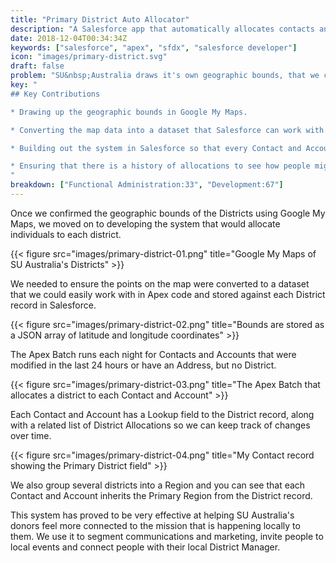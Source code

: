 ```yaml
---
title: "Primary District Auto Allocator"
description: "A Salesforce app that automatically allocates contacts and accounts to SU Australia's geographic districts"
date: 2018-12-04T00:34:34Z
keywords: ["salesforce", "apex", "sfdx", "salesforce developer"]
icon: "images/primary-district.svg"
draft: false
problem: "SU&nbsp;Australia draws it's own geographic bounds, that we call Districts, in order to evenly distribute the work across the country. In Salesforce, we wanted to ensure donors were allocated to the relevant District Manager."
key: "
## Key Contributions

* Drawing up the geographic bounds in Google My Maps.

* Converting the map data into a dataset that Salesforce can work with.

* Building out the system in Salesforce so that every Contact and Account with a mailing address is correctly allocated to a district.

* Ensuring that there is a history of allocations to see how people migrate over time.
"
breakdown: ["Functional Administration:33", "Development:67"]
---
```


Once we confirmed the geographic bounds of the Districts using Google My Maps, we moved on to developing the system that would allocate individuals to each district.

{{< figure src="images/primary-district-01.png" title="Google My Maps of SU Australia's Districts" >}}

We needed to ensure the points on the map were converted to a dataset that we could easily work with in Apex code and stored against each District record in Salesforce.

{{< figure src="images/primary-district-02.png" title="Bounds are stored as a JSON array of latitude and longitude coordinates" >}}

The Apex Batch runs each night for Contacts and Accounts that were modified in the last 24 hours or have an Address, but no District.

{{< figure src="images/primary-district-03.png" title="The Apex Batch that allocates a district to each Contact and Account" >}}

Each Contact and Account has a Lookup field to the District record, along with a related list of District Allocations so we can keep track of changes over time.

{{< figure src="images/primary-district-04.png" title="My Contact record showing the Primary District field" >}}

We also group several districts into a Region and you can see that each Contact and Account inherits the Primary Region from the District record.

This system has proved to be very effective at helping SU&nbsp;Australia's donors feel more connected to the mission that is happening locally to them. We use it to segment communications and marketing, invite people to local events and connect people with their local District Manager.